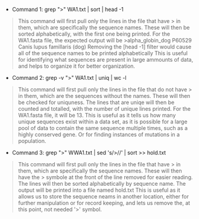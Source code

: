 * Command 1: grep ">" WA1.txt | sort | head -1
> This command will first pull only the lines in the file that have > in them, which are specifically the sequence names.
> These will then be sorted alphabetically, with the first one being printed.
> For the WA1.fasta file, the expected output will be >alpha_globin_dog P60529 Canis lupus famillaris (dog)
> Removing the [head -1] filter would cause all of the sequence names to be printed alphabetically
> This is useful for identifying what sequences are present in large ammounts of data, and helps to organize it for better organization.
* Command 2: grep -v ">" WA1.txt | uniq | wc -l
> This command will first pull only the lines in the file that do not have > in them, which are the sequences without the names. 
> These will then be checked for uniquness.
> The lines that are uniqe will then be counted and totalled, with the number of unique lines printed.
> For the WA1.fasta file, it will be 13.
> This is useful as it tells us how many unique sequences exist within a data set, as it is possible for a large pool of data to contain the same sequence multiple times, such as a highly conserved gene. Or for finding instances of mutations in a population.
* Command 3: grep ">" WWA1.txt | sed 's/>//' | sort >> hold.txt
> This command will first pull only the lines in the file that have > in them, which are specifically the sequence names.
> These will then have the > symbole at the front of the line removed for easier reading.
> The lines will then be sorted alphabetically by sequence name.
> The output will be printed into a file named hold.txt
> This is useful as it allows us to store the sequence neams in another location, either for further manipulation or for record keeping, and lets us remove the, at this point, not needed '>' symbol.
